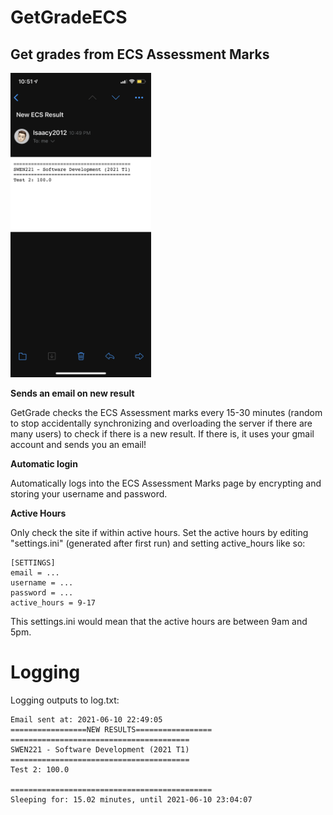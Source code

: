 # GetGradeECS
## Get grades from ECS Assessment Marks


<p float="left">
  <img src="readMeImages/received_email.PNG"  width="225" height="487.2">
</p>

<b>Sends an email on new result</b>

GetGrade checks the ECS Assessment marks every 15-30 minutes (random to stop accidentally synchronizing and overloading the server if there are many users) to check if there is a new result. If there is, it uses your gmail account and sends you an email!

<b>Automatic login</b>

Automatically logs into the ECS Assessment Marks page by encrypting and storing your username and password.

<b>Active Hours</b>

Only check the site if within active hours. Set the active hours by editing "settings.ini" (generated after first run) and setting active_hours like so:

```
[SETTINGS]
email = ...
username = ...
password = ...
active_hours = 9-17

```

This settings.ini would mean that the active hours are between 9am and 5pm.

# Logging
Logging outputs to log.txt:

```
Email sent at: 2021-06-10 22:49:05
=================NEW RESULTS=================
========================================
SWEN221 - Software Development (2021 T1)
========================================
Test 2: 100.0

=============================================
Sleeping for: 15.02 minutes, until 2021-06-10 23:04:07
```


